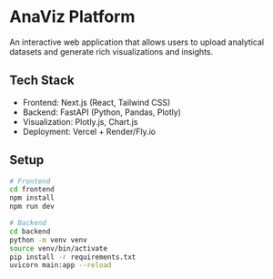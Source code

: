 # AnaViz Platform

An interactive web application that allows users to upload analytical datasets and generate rich visualizations and insights.

## Tech Stack

- Frontend: Next.js (React, Tailwind CSS)
- Backend: FastAPI (Python, Pandas, Plotly)
- Visualization: Plotly.js, Chart.js
- Deployment: Vercel + Render/Fly.io

## Setup

```bash
# Frontend
cd frontend
npm install
npm run dev

# Backend
cd backend
python -m venv venv
source venv/bin/activate
pip install -r requirements.txt
uvicorn main:app --reload
